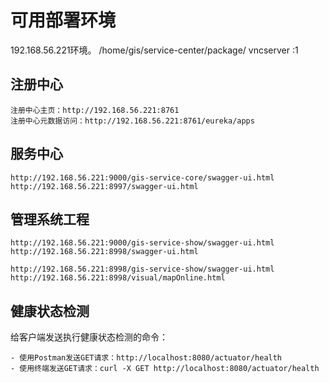 # 可用部署环境
192.168.56.221环境。
/home/gis/service-center/package/
vncserver :1

## 注册中心
```
注册中心主页：http://192.168.56.221:8761
注册中心元数据访问：http://192.168.56.221:8761/eureka/apps
```

## 服务中心
```
http://192.168.56.221:9000/gis-service-core/swagger-ui.html
http://192.168.56.221:8997/swagger-ui.html
```

## 管理系统工程

```
http://192.168.56.221:9000/gis-service-show/swagger-ui.html
http://192.168.56.221:8998/swagger-ui.html

http://192.168.56.221:8998/gis-service-show/swagger-ui.html
http://192.168.56.221:8998/visual/mapOnline.html
```



## 健康状态检测
给客户端发送执行健康状态检测的命令：
```
- 使用Postman发送GET请求：http://localhost:8080/actuator/health 
- 使用终端发送GET请求：curl -X GET http://localhost:8080/actuator/health 
```





